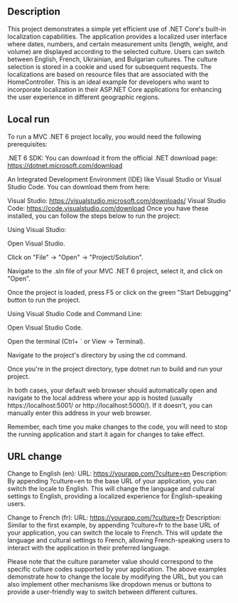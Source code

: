 ## Description ##

This project demonstrates a simple yet efficient use of .NET Core's built-in localization capabilities. The application provides a localized user interface where dates, numbers, and certain measurement units (length, weight, and volume) are displayed according to the selected culture. Users can switch between English, French, Ukrainian, and Bulgarian cultures. The culture selection is stored in a cookie and used for subsequent requests. The localizations are based on resource files that are associated with the HomeController. This is an ideal example for developers who want to incorporate localization in their ASP.NET Core applications for enhancing the user experience in different geographic regions.

## Local run ##

To run a MVC .NET 6 project locally, you would need the following prerequisites:

.NET 6 SDK: You can download it from the official .NET download page: https://dotnet.microsoft.com/download

An Integrated Development Environment (IDE) like Visual Studio or Visual Studio Code. You can download them from here:

Visual Studio: https://visualstudio.microsoft.com/downloads/
Visual Studio Code: https://code.visualstudio.com/download
Once you have these installed, you can follow the steps below to run the project:

Using Visual Studio:

Open Visual Studio.

Click on "File" -> "Open" -> "Project/Solution".

Navigate to the .sln file of your MVC .NET 6 project, select it, and click on "Open".

Once the project is loaded, press F5 or click on the green "Start Debugging" button to run the project.

Using Visual Studio Code and Command Line:

Open Visual Studio Code.

Open the terminal (Ctrl+ ` or View -> Terminal).

Navigate to the project's directory by using the cd command.

Once you're in the project directory, type dotnet run to build and run your project.

In both cases, your default web browser should automatically open and navigate to the local address where your app is hosted (usually https://localhost:5001/ or http://localhost:5000/). If it doesn't, you can manually enter this address in your web browser.

Remember, each time you make changes to the code, you will need to stop the running application and start it again for changes to take effect.

## URL change ##

Change to English (en):
URL: https://yourapp.com/?culture=en
Description: By appending ?culture=en to the base URL of your application, you can switch the locale to English. This will change the language and cultural settings to English, providing a localized experience for English-speaking users.

Change to French (fr):
URL: https://yourapp.com/?culture=fr
Description: Similar to the first example, by appending ?culture=fr to the base URL of your application, you can switch the locale to French. This will update the language and cultural settings to French, allowing French-speaking users to interact with the application in their preferred language.

Please note that the culture parameter value should correspond to the specific culture codes supported by your application. The above examples demonstrate how to change the locale by modifying the URL, but you can also implement other mechanisms like dropdown menus or buttons to provide a user-friendly way to switch between different cultures.